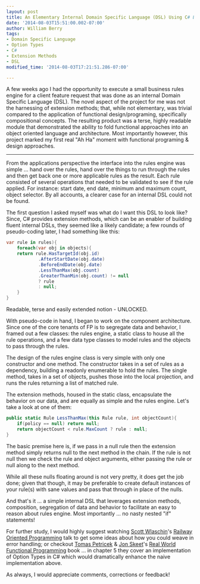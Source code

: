 ```yaml
---
layout: post
title: An Elementary Internal Domain Specific Language (DSL) Using C# Extension Methods
date: '2014-08-03T15:51:00.002-07:00'
author: William Berry
tags:
- Domain Specific Language
- Option Types
- C#
- Extension Methods
- DSL
modified_time: '2014-08-03T17:21:51.286-07:00'

---
```


A few weeks ago I had the opportunity to execute a small business rules engine 
for a client feature request that was done as an internal Domain Specific 
Language (DSL).  The novel aspect of the project for me was not the harnessing 
of extension methods; that, while not elementary, was trivial compared to the 
application of functional design/programing, specifically compositional 
concepts.  The resulting product was a terse, highly readable module that 
demonstrated the ability to fold functional approaches into an object oriented 
language and architecture.  Most importantly however, this project marked my 
first real "Ah Ha" moment with functional programing &amp; design approaches. 

*** 

From the applications perspective the interface into the rules engine was 
simple ... hand over the rules, hand over the things to run through the rules 
and then get back one or more applicable rules as the result.  Each rule 
consisted of several operations that needed to be validated to see if the rule 
applied.  For instance: start date, end date, minimum and maximum count, 
object selector.  By all accounts, a clearer case for an internal DSL could 
not be found. 

The first question I asked myself was what do I want this DSL to look like?  
Since, C# provides extension methods, which can be an enabler of building 
fluent internal DSLs, they seemed like a likely candidate; a few rounds of 
pseudo-coding later, I had something like this: 

```csharp
var rule in rules){ 
    foreach(var obj in objects){ 
    return rule.HasTargetId(obj.id) 
            .AfterStartDate(obj.date) 
            .BeforeEndDate(obj.date) 
            .LessThanMax(obj.count) 
            .GreaterThanMin(obj.count) != null 
            ? rule 
            : null; 
    } 
} 
```

Readable, terse and easily extended notion - UNLOCKED. 

With pseudo-code in hand, I began to work on the component architecture.  
Since one of the core tenants of FP is to segregate data and behavior, I 
framed out a few classes: the rules engine, a static class to house all the 
rule operations, and a few data type classes to model rules and the objects to 
pass through the rules. 

The design of the rules engine class is very simple with only one constructor 
and one method.  The constructor takes in a set of rules as a dependency, 
building a readonly enumerable to hold the rules.  The single method, takes in 
a set of objects, pushes those into the local projection, and runs the rules 
returning a list of matched rule. 

The extension methods, housed in the static class, encapsulate the behavior on 
our data, and are equally as simple and the rules engine.  Let's take a look 
at one of them: 

```csharp
public static Rule LessThanMax(this Rule rule, int objectCount){ 
    if(policy == null) return null; 
    return objectCount < rule.MaxCount ? rule : null; 
} 
```

The basic premise here is, if we pass in a null rule then the extension method 
simply returns null to the next method in the chain.  If the rule is not null 
then we check the rule and object arguments, either passing the rule or null 
along to the next method. 

While all these nulls floating around is not very pretty, it does get the job 
done; given that though, it may be preferable to create default instances of 
your rule(s) with sane values and pass that through in place of the nulls. 

And that's it ... a simple internal DSL that leverages extension methods, 
composition, segregation of data and behavior to facilitate an easy to reason 
about rules engine.  Most importantly ... no nasty nested "if" statements! 

For further study, I would highly suggest watching [Scott Wlaschin](https://twitter.com/ScottWlaschin)'s 
[Railway Oriented Programming](http://vimeo.com/97344498) talk to get some ideas about how you 
could weave in error handling; or checkout [Tomas Petricek](https://twitter.com/tomaspetricek) & [Jon Skeet](https://twitter.com/jonskeet)'s [Real World Functional Programming](http://www.manning.com/petricek/) book ... in chapter 5 they 
cover an implementation of Option Types in C# which would dramatically enhance 
the naive implementation above. 

As always, I would appreciate comments, corrections or feedback! 
